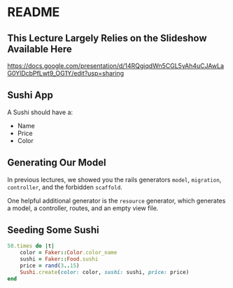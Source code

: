 # README

## This Lecture Largely Relies on the Slideshow Available Here

https://docs.google.com/presentation/d/14RQgiqdWn5CGL5yAh4uCJAwLaG0YlDcbPfLwt9_OG1Y/edit?usp=sharing

## Sushi App

A Sushi should have a:

- Name
- Price
- Color

## Generating Our Model

In previous lectures, we showed you the rails generators `model`, `migration`, `controller`, and the forbidden `scaffold`.

One helpful additional generator is the `resource` generator, which generates a model, a controller, routes, and an empty view file.

## Seeding Some Sushi

```ruby
50.times do |t|
    color = Faker::Color.color_name
    sushi = Faker::Food.sushi
    price = rand(3..15)
    Sushi.create(color: color, sushi: sushi, price: price)
end
```
